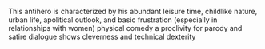 This antihero is characterized
by his abundant leisure time, childlike nature, urban life, apolitical outlook,
and basic frustration (especially in relationships with women)
physical comedy
a proclivity for parody and satire
dialogue shows cleverness and technical dexterity